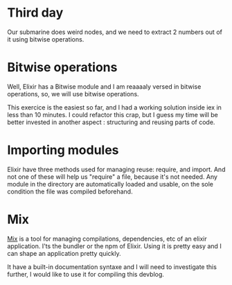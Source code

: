 # Third day

Our submarine does weird nodes, and we need to extract 2 numbers out of it using
bitwise operations.

# Bitwise operations

Well, Elixir has a Bitwise module and I am reaaaaly versed in bitwise operations,
so, we will use bitwise operations.

This exercice is the easiest so far, and I had a working solution inside iex in
less than 10 minutes. I could refactor this crap, but I guess my time will be
better invested in another aspect : structuring and reusing parts of code.

# Importing modules

Elixir have three methods used for managing reuse: require, and import. And not
one of these will help us "require" a file, because it's not needed. Any module
in the directory are automatically loaded and usable, on the sole condition the
file was compiled beforehand.

# Mix

[Mix](https://elixir-lang.org/getting-started/mix-otp/introduction-to-mix.html#our-first-project) 
is a tool for managing compilations, dependencies, etc of an elixir application.
I'ts the bundler or the npm of Elixir. Using it is pretty easy and I can shape
an application pretty quickly.

It have a built-in documentation syntaxe and I will need to investigate this
further, I would like to use it for compiling this devblog.
